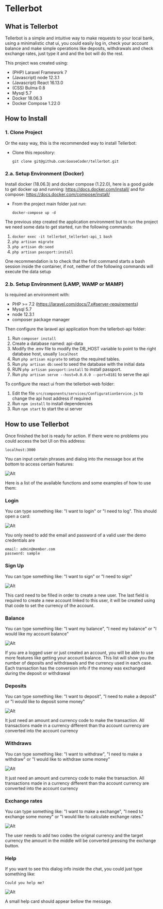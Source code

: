 # **Tellerbot**

## __What is Tellerbot__
Tellerbot is a simple and intuitive way to make requests to your local bank, using a minimalistic chat ui, you could easily log in, check your account balance and make simple operations like deposits, withdrawals and check exchange rates, just type it and and the bot will do the rest. 

This project was created using:
* (PHP) Laravel Framework 7
* (Javascript) node 12.3.1
* (Javascript) React 16.13.0
* (CSS) Bulma 0.8
* Mysql 5.7
* Docker 18.06.3
* Docker Compose 1.22.0

## __How to Install__

### 1. Clone Project
Or the easy way, this is the recommended way to install Tellerbot:
* Clone this repository:
    
    `git clone git@github.com:GooseCoder/tellerbot.git`

### 2.a. Setup Environment (Docker)

Install docker (18.06.3) and docker compose (1.22.0), here is a good guide to get docker up and running: https://docs.docker.com/install/ and for compose: https://docs.docker.com/compose/install/

* From the project main folder just run:
    
    `docker-compose up -d`

The previous step created the application environment but to run the project we need some data to get started, run the following commands:

1. `docker exec -it tellerbot_tellerbot-api_1 bash `
2. `php artisan migrate`
3. `php artisan db:seed`
4. `php artisan passport:install`

One recommendation is to check that the first command starts a bash session inside the container, if not, neither of the following commands will execute the data setup

### 2.b. Setup Environment (LAMP, WAMP or MAMP)

Is required an environment with:
* PHP >= 7.2 (https://laravel.com/docs/7.x#server-requirements)
* Mysql 5.7 
* node 12.3.1
* composer package manager

Then configure the laravel api application from the tellerbot-api folder:
1. Run `composer install`
2. Create a database named: api-data
3. Modify the .env file to modify the DB_HOST variable to point to the right database host, usually `localhost`
4. Run `php artisan migrate` to setup the required tables.
5. Run `php artisan db:seed` to seed the database with the initial data
6. RUN `php artisan passport:install` to install passport.
7. Run `php artisan serve --host=0.0.0.0 --port=8181` to serve the api

To configure the react ui from the tellerbot-web folder:
1. Edit the file `src/components/services/ConfigurationService.js` to change the api host address if required
2. Run `npm install` to install dependencies
3. Run `npm start` to start the ui server

## __How to use Tellerbot__

Once finished the bot is ready for action. If there were no problems you could access the bot UI on this address:

    localhost:3000

You can input certain phrases and dialog into the message box at the bottom to access certain features:

![Alt](help/default.png "Default")

Here is a list of the available functions and some examples of how to use them:

### Login

You can type something like: "I want to login" or "I need to log". This should open a card:

![Alt](help/login.png "Login")

You only need to add the email and password of a valid user the demo credentials are 

    email: admin@member.com
    password: sample

### Sign Up

You can type something like: "I want to sign" or "I need to sign"

![Alt](help/signup.png "Signup")

This card need to be filled in order to create a new user. The last field is required to create a new account linked to this user, it will be created using that code to set the currency of the account.

### Balance

You can type something like: "I want my balance", "I need my balance" or "I would like my account balance"

![Alt](help/balance.png "Balance")

If you are a logged user or just created an account, you will be able to use more features like getting your account balance. This list will show you the number of deposits and withdrawals and the currency used in each case. Each transaction has the conversion info if the money was exchanged during the deposit or withdrawal

### Deposits

You can type something like: "I want to deposit", "I need to make a deposit" or "I would like to deposit some money"

![Alt](help/deposit.png "Deposit")

It just need an amount and currency code to make the transaction. All transactions made in a currency different than tha account currency are converted into the account currency

### Withdraws

You can type something like: "I want to withdraw", "I need to make a withdraw" or "I would like to withdraw some money"

![Alt](help/withdraw.png "Withdraw")

It just need an amount and currency code to make the transaction. All transactions made in a currency different than tha account currency are converted into the account currency

### Exchange rates

You can type something like: "I want to make a exchange", "I need to exchange some money" or "I would like to calculate exchange rates."

![Alt](help/exchange.png "Exchange")

The user needs to add two codes the orignal currency and the target currency the amount in the middle will be converted pressing the exchange button.

### Help

If you want to see this dialog info inside the chat, you could just type something like:

    Could you help me?

![Alt](help/help.png "Exchange")

A small help card should appear bellow the message.